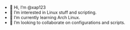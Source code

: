 - 👋 Hi, I’m @xap123
- 👀 I’m interested in Linux stuff and scripting.
- 🌱 I’m currently learning Arch Linux.
- 💞️ I’m looking to collaborate on configurations and scripts.

<!---
xap123/xap123 is a ✨ special ✨ repository because its `README.md` (this file) appears on your GitHub profile.
You can click the Preview link to take a look at your changes.
--->
